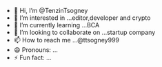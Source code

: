 - 👋 Hi, I’m @TenzinTsogney
- 👀 I’m interested in ...editor,developer and crypto
- 🌱 I’m currently learning ...BCA 
- 💞️ I’m looking to collaborate on ...startup company
- 📫 How to reach me ...@ttsogney999
- 😄 Pronouns: ...
- ⚡ Fun fact: ...

<!---
TenzinTsogney/TenzinTsogney is a ✨ special ✨ repository because its `README.md` (this file) appears on your GitHub profile.
You can click the Preview link to take a look at your changes.
--->
